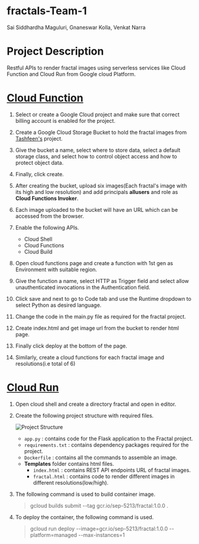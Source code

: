 # fractals-Team-1
Sai Siddhardha Maguluri, Gnaneswar Kolla, Venkat Narra

# Project Description
Restful APIs to render fractal images using serverless services like Cloud Function and Cloud Run from Google cloud Platform.

# [Cloud Function](https://us-central1-sep-5213.cloudfunctions.net/getfractals)

1. Select or create a Google Cloud project and make sure that correct billing account is enabled for the project.
2. Create a Google Cloud Storage Bucket to hold the fractal images from [Tashfeen's](https://tashfeen.org/fractalsetc/build/index.html) project.
3. Give the bucket a name, select where to store data, select a default storage class, and select how to control object access and how to protect object data.
4. Finally, click create.
5. After creating the bucket, upload six images(Each fractal's image with its high and low resolution) and add principals **allusers** and role as **Cloud Functions Invoker**.
6. Each image uploaded to the bucket will have an URL which can be accessed from the browser.

7. Enable the following APIs.
    - Cloud Shell
    - Cloud Functions
    - Cloud Build

8. Open cloud functions page and create a function with 1st gen as Environment with suitable region.
9. Give the function a name, select HTTP as Trigger field and select allow unauthenticated invocations in the Authentication field.
10. Click save and next to go to Code tab and use the Runtime dropdown to select Python as desired language.
11. Change the code in the main.py file as required for the fractal project.
12. Create index.html and get image url  from the bucket to render html page.
13. Finally click deploy at the bottom of the page.
14. Similarly, create a cloud functions for each fractal image and resolutions(i.e total of 6)


# [Cloud Run](https://fractal-service-jlmbmkr2aa-uc.a.run.app/)

1. Open cloud shell and create a directory fractal and open in editor. 
7. Create the following project structure with required files.

    ![Project Structure](https://user-images.githubusercontent.com/98314862/166159465-9a85fcc1-6481-4df2-bb3b-446ab5e9a186.png)
    - `app.py` : contains code for the Flask application to the Fractal project.
    - `requirements.txt` : contains dependency packages required for the project. 
    - `Dockerfile` : contains all the commands to assemble an image.
    - **Templates** folder contains html files.
        - `index.html` : contains REST API endpoints URL of fractal images.
        - `fractal.html` : contains code to render different images in different resolutions(low/high).
3. The following command is used to build container image.
    >gcloud builds submit --tag gcr.io/sep-5213/fractal:1.0.0 .
4. To deploy the container, the following command is used.
    >gcloud run deploy --image=gcr.io/sep-5213/fractal:1.0.0 --platform=managed --max-instances=1
